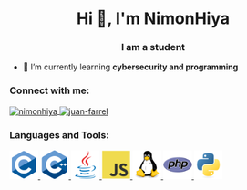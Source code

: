 <h1 align="center">Hi 👋, I'm NimonHiya</h1>
<h3 align="center">I am a student</h3>

- 🌱 I’m currently learning **cybersecurity and programming**

<h3 align="left">Connect with me:</h3>
<p align="left">
    <a href="https://instagram.com/nimonhiya" target="blank">
        <img align="center" src="https://upload.wikimedia.org/wikipedia/commons/a/a5/Instagram_icon.png" alt="nimonhiya" height="40" width="40" />
    </a>
    <a href="https://www.linkedin.com/in/juan-farrel-88b66a236/" target="blank">
    <img align="center" src="https://upload.wikimedia.org/wikipedia/commons/0/01/LinkedIn_Logo.svg" alt="juan-farrel" height="40" width="40" />
</a>
</p>

<h3 align="left">Languages and Tools:</h3>
<p align="left">
    <a href="https://www.cprogramming.com/" target="_blank" rel="noreferrer"> <img src="https://raw.githubusercontent.com/devicons/devicon/master/icons/c/c-original.svg" alt="c" width="50" height="50"/> </a>
    <a href="https://www.w3schools.com/cpp/" target="_blank" rel="noreferrer"> <img src="https://raw.githubusercontent.com/devicons/devicon/master/icons/cplusplus/cplusplus-original.svg" alt="cplusplus" width="50" height="50"/> </a>
    <a href="https://www.java.com" target="_blank" rel="noreferrer"> <img src="https://raw.githubusercontent.com/devicons/devicon/master/icons/java/java-original.svg" alt="java" width="50" height="50"/> </a>
    <a href="https://developer.mozilla.org/en-US/docs/Web/JavaScript" target="_blank" rel="noreferrer"> <img src="https://raw.githubusercontent.com/devicons/devicon/master/icons/javascript/javascript-original.svg" alt="javascript" width="50" height="50"/> </a>
    <a href="https://www.linux.org/" target="_blank" rel="noreferrer"> <img src="https://raw.githubusercontent.com/devicons/devicon/master/icons/linux/linux-original.svg" alt="linux" width="50" height="50"/> </a>
    <a href="https://www.php.net" target="_blank" rel="noreferrer"> <img src="https://raw.githubusercontent.com/devicons/devicon/master/icons/php/php-original.svg" alt="php" width="50" height="50"/> </a>
    <a href="https://www.python.org" target="_blank" rel="noreferrer"> <img src="https://raw.githubusercontent.com/devicons/devicon/master/icons/python/python-original.svg" alt="python" width="50" height="50"/> </a>
</p>
